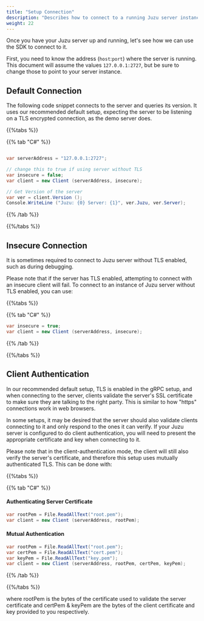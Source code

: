 ```yaml
---
title: "Setup Connection"
description: "Describes how to connect to a running Juzu server instance."
weight: 22
---
```


Once you have your Juzu server up and running, let's see how we can use the SDK
to connect to it.

<!--more-->

First, you need to know the address (`host`:`port`) where the server is running.
This document will assume the values `127.0.0.1:2727`, but be sure to change
those to point to your server instance.

## Default Connection

The following code snippet connects to the server and queries its version.  It
uses our recommended default setup, expecting the server to be listening on a
TLS encrypted connection,  as the demo server does.

{{%tabs %}}

{{% tab "C#" %}}

``` csharp

var serverAddress = "127.0.0.1:2727";

// change this to true if using server without TLS
var insecure = false;
var client = new Client (serverAddress, insecure);

// Get Version of the server
var ver = client.Version ();
Console.WriteLine ("Juzu: {0} Server: {1}", ver.Juzu, ver.Server);
```

{{% /tab %}}

{{%/tabs %}}

## Insecure Connection

It is sometimes required to connect to Juzu server without TLS enabled, such as
during debugging.

Please note that if the server has TLS enabled, attempting to connect with an
insecure client will fail. To connect to an instance of Juzu server without TLS enabled, you
can use:

{{%tabs %}}

{{% tab "C#" %}}

``` csharp
var insecure = true;
var client = new Client (serverAddress, insecure);
```

{{% /tab %}}

{{%/tabs %}}

## Client Authentication

In our recommended default setup, TLS is enabled in the gRPC setup, and when
connecting to the server, clients validate the server's SSL certificate to make
sure they are talking to the right party.  This is similar to how "https"
connections work in web browsers.

In some setups, it may be desired that the server should also validate clients
connecting to it and only respond to the ones it can verify. If your Juzu
server is configured to do client authentication, you will need to present the
appropriate certificate and key when connecting to it.

Please note that in the client-authentication mode, the client will still also
verify the server's certificate, and therefore this setup uses mutually
authenticated TLS. This can be done with:

{{%tabs %}}

{{% tab "C#" %}}


#### Authenticating Server Certificate

``` csharp
var rootPem = File.ReadAllText("root.pem");
var client = new Client (serverAddress, rootPem);
```

#### Mutual Authentication

``` csharp
var rootPem = File.ReadAllText("root.pem");
var certPem = File.ReadAllText("cert.pem");
var keyPem = File.ReadAllText("key.pem");
var client = new Client (serverAddress, rootPem, certPem, keyPem);
```

{{% /tab %}}

{{%/tabs %}}

where rootPem is the bytes of the certificate used to validate the server
certificate and certPem & keyPem are the bytes of the client certificate and key
provided to you respectively.
